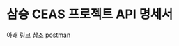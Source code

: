 # 삼승 CEAS 프로젝트 API 명세서

아래 링크 참조
[postman](https://documenter.getpostman.com/view/25262927/2s8Z76xV5r)
